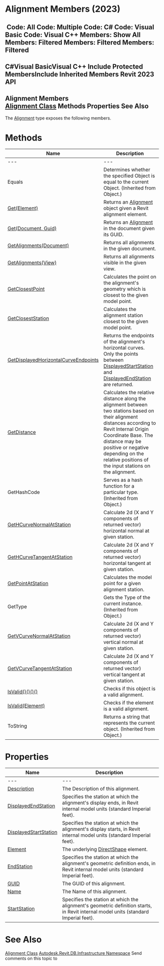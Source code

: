 # Alignment Members (2023)

﻿
 Code: All Code: Multiple Code: C# Code: Visual Basic Code: Visual C++  Members: Show All Members: Filtered Members: Filtered Members: Filtered   
---  
C#Visual BasicVisual C++
Include Protected MembersInclude Inherited Members
Revit 2023 API  
---  
Alignment Members  
[Alignment Class](6594712d-3b22-9b08-ab4c-782df88f36d1.md "Alignment Class") Methods Properties See Also  
---  
The [Alignment](6594712d-3b22-9b08-ab4c-782df88f36d1.md "Alignment Class") type exposes the following members.
# Methods
| Name | Description |
| --- | --- |
| --- | --- | --- |
| Equals | Determines whether the specified Object is equal to the current Object. (Inherited from Object.) |
| [Get(Element)](027830ca-e409-56b8-b72a-c1ed8caa04ac.md "Get Method \(Element\)") | Returns an [Alignment](6594712d-3b22-9b08-ab4c-782df88f36d1.md "Alignment Class") object given a Revit alignment element. |
| [Get(Document, Guid)](8efdf937-b1ee-b911-e213-8deb99d534ec.md "Get Method \(Document, Guid\)") | Returns an [Alignment](6594712d-3b22-9b08-ab4c-782df88f36d1.md "Alignment Class") in the document given its GUID. |
| [GetAlignments(Document)](baa67b6f-82df-1d4b-3c38-6cea587d3ae9.md "GetAlignments Method \(Document\)") | Returns all alignments in the given document. |
| [GetAlignments(View)](f999b171-5b95-f3c6-df18-a9f0c12c69d3.md "GetAlignments Method \(View\)") | Returns all alignments visible in the given view. |
| [GetClosestPoint](0b004219-f718-4fde-d86c-b85475c6691a.md "GetClosestPoint Method") | Calculates the point on the alignment's geometry which is closest to the given model point. |
| [GetClosestStation](0054066e-cde3-f2bc-4d19-ad09432e0004.md "GetClosestStation Method") | Calculates the alignment station closest to the given model point. |
| [GetDisplayedHorizontalCurveEndpoints](b5b51314-be8e-2d68-7920-a51af4366c27.md "GetDisplayedHorizontalCurveEndpoints Method") | Returns the endpoints of the alignment's horizontal curves. Only the points between [DisplayedStartStation](0a17ad4e-4a52-a955-c1af-882e2123bf49.md "DisplayedStartStation Property") and [DisplayedEndStation](cfde7e75-8057-a6d2-4493-428a035af8e0.md "DisplayedEndStation Property") are returned. |
| [GetDistance](1a8c7baa-0653-8d1b-06f4-c3bd4cd5953f.md "GetDistance Method") | Calculates the relative distance along the alignment between two stations based on their alignment distances according to Revit Internal Origin Coordinate Base. The distance may be positive or negative depending on the relative positions of the input stations on the alignment. |
| GetHashCode | Serves as a hash function for a particular type.  (Inherited from Object.) |
| [GetHCurveNormalAtStation](f665851a-c128-4f0e-806b-42a0c7505521.md "GetHCurveNormalAtStation Method") | Calculate 2d (X and Y components of returned vector) horizontal normal at given station. |
| [GetHCurveTangentAtStation](c44e55ca-0303-73c3-338c-c08465f86148.md "GetHCurveTangentAtStation Method") | Calculate 2d (X and Y components of returned vector) horizontal tangent at given station. |
| [GetPointAtStation](1b4cc73b-dc00-0439-5480-fd7979b1e106.md "GetPointAtStation Method") | Calculates the model point for a given alignment station. |
| GetType | Gets the Type of the current instance. (Inherited from Object.) |
| [GetVCurveNormalAtStation](6707e224-ba1d-f1f8-8d61-9545762f6c55.md "GetVCurveNormalAtStation Method") | Calculate 2d (X and Y components of returned vector) vertical normal at given station. |
| [GetVCurveTangentAtStation](b87ca7b9-d460-45c7-86b4-ff0d08c19ab5.md "GetVCurveTangentAtStation Method") | Calculate 2d (X and Y components of returned vector) vertical tangent at given station. |
| [IsValid()()()()](cd16099d-1972-068c-6737-e790c4e324ed.md "IsValid Method") | Checks if this object is a valid alignment. |
| [IsValid(Element)](d765e045-bf6c-68c4-bf57-1514ac22febd.md "IsValid Method \(Element\)") | Checks if the element is a valid alignment. |
| ToString | Returns a string that represents the current object. (Inherited from Object.) |

# Properties
| Name | Description |
| --- | --- |
| --- | --- | --- |
| [Description](ec09b352-81e0-1f16-85d6-1d4316e8dbeb.md "Description Property") | The Description of this alignment. |
| [DisplayedEndStation](cfde7e75-8057-a6d2-4493-428a035af8e0.md "DisplayedEndStation Property") | Specifies the station at which the alignment's display ends, in Revit internal model units (standard Imperial feet). |
| [DisplayedStartStation](0a17ad4e-4a52-a955-c1af-882e2123bf49.md "DisplayedStartStation Property") | Specifies the station at which the alignment's display starts, in Revit internal model units (standard Imperial feet). |
| [Element](5bbd827f-37de-bfd5-de3f-ecac0179eb3b.md "Element Property") | The underlying [DirectShape](bfbd137b-c2c2-71bb-6f4a-992d0dcf6ea8.md "DirectShape Class") element. |
| [EndStation](cbfe6749-6c31-dcd3-e111-15fb2c04f042.md "EndStation Property") | Specifies the station at which the alignment's geometric definition ends, in Revit internal model units (standard Imperial feet). |
| [GUID](9a2d8653-3737-465c-dd14-67c5534fed45.md "GUID Property") | The GUID of this alignment. |
| [Name](d95b019f-4df8-8a25-e66d-c6a9b5f9dd2f.md "Name Property") | The Name of this alignment. |
| [StartStation](e3cf3a39-2fd0-f651-3366-f71a15fb5615.md "StartStation Property") | Specifies the station at which the alignment's geometric definition starts, in Revit internal model units (standard Imperial feet). |

# See Also
[Alignment Class](6594712d-3b22-9b08-ab4c-782df88f36d1.md "Alignment Class")
[Autodesk.Revit.DB.Infrastructure Namespace](cedea963-42a0-acf8-0f0e-5477c4212ae9.md "Autodesk.Revit.DB.Infrastructure Namespace")
Send comments on this topic to 